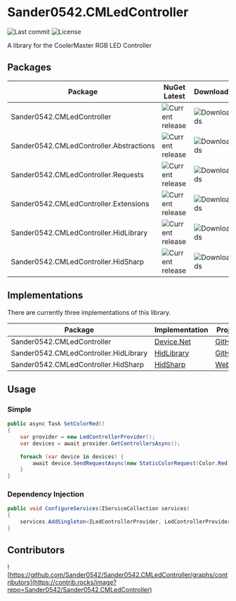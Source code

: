 # Sander0542.CMLedController
![Last commit](https://img.shields.io/github/last-commit/Sander0542/Sander0542.CMLedController?style=for-the-badge)
![License](https://img.shields.io/github/license/Sander0542/Sander0542.CMLedController?style=for-the-badge)

A library for the CoolerMaster RGB LED Controller

## Packages

| Package | NuGet Latest | Downloads |
|---------|--------------|-----------|
| Sander0542.CMLedController | ![Current release](https://img.shields.io/nuget/v/Sander0542.CMLedController) | ![Downloads](https://img.shields.io/nuget/dt/Sander0542.CMLedController) |
| Sander0542.CMLedController.Abstractions | ![Current release](https://img.shields.io/nuget/v/Sander0542.CMLedController.Abstractions) | ![Downloads](https://img.shields.io/nuget/dt/Sander0542.CMLedController.Abstractions) |
| Sander0542.CMLedController.Requests | ![Current release](https://img.shields.io/nuget/v/Sander0542.CMLedController.Requests) | ![Downloads](https://img.shields.io/nuget/dt/Sander0542.CMLedController.Requests) |
| Sander0542.CMLedController.Extensions | ![Current release](https://img.shields.io/nuget/v/Sander0542.CMLedController.Extensions) | ![Downloads](https://img.shields.io/nuget/dt/Sander0542.CMLedController.Extensions) |
| Sander0542.CMLedController.HidLibrary | ![Current release](https://img.shields.io/nuget/v/Sander0542.CMLedController.HidLibrary) | ![Downloads](https://img.shields.io/nuget/dt/Sander0542.CMLedController.HidLibrary) |
| Sander0542.CMLedController.HidSharp | ![Current release](https://img.shields.io/nuget/v/Sander0542.CMLedController.HidSharp) | ![Downloads](https://img.shields.io/nuget/dt/Sander0542.CMLedController.HidSharp) |

## Implementations

There are currently three implementations of this library. 

| Package | Implementation | Project |
|---------|----------------|---------|
| Sander0542.CMLedController | [Device.Net](https://www.nuget.org/packages/Device.Net) | [GitHub](https://github.com/MelbourneDeveloper/Device.Net) |
| Sander0542.CMLedController.HidLibrary | [HidLibrary](https://www.nuget.org/packages/HidLibrary/) | [GitHub](https://github.com/mikeobrien/HidLibrary) |
| Sander0542.CMLedController.HidSharp | [HidSharp](https://www.nuget.org/packages/HidSharp/) | [Website](https://www.zer7.com/software/hidsharp) |

## Usage

### Simple

```c#
public async Task SetColorRed()
{
    var provider = new LedControllerProvider();
    var devices = await provider.GetControllersAsync();
    
    foreach (var device in devices) {
        await device.SendRequestAsync(new StaticColorRequest(Color.Red));
    }
}
```

### Dependency Injection

```c#
public void ConfigureServices(IServiceCollection services)
{
    services.AddSingleton<ILedControllerProvider, LedControllerProvider>();
}
```

## Contributors
![https://github.com/Sander0542/Sander0542.CMLedController/graphs/contributors](https://contrib.rocks/image?repo=Sander0542/Sander0542.CMLedController)